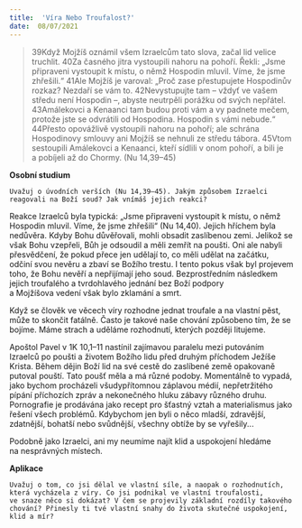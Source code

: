 ```yaml
---
title:  'Víra Nebo Troufalost?'
date:  08/07/2021
---
```


> <p></p>
> 39Když Mojžíš oznámil všem Izraelcům tato slova, začal lid velice truchlit. 40Za časného jitra vystoupili nahoru na pohoří. Řekli: „Jsme připraveni vystoupit k místu, o němž Hospodin mluvil. Víme, že jsme zhřešili.“ 41Ale Mojžíš je varoval: „Proč zase přestupujete Hospodinův rozkaz? Nezdaří se vám to. 42Nevystupujte tam – vždyť ve vašem středu není Hospodin –, abyste neutrpěli porážku od svých nepřátel. 43Amálekovci a Kenaanci tam budou proti vám a vy padnete mečem, protože jste se odvrátili od Hospodina. Hospodin s vámi nebude.“ 44Přesto opovážlivě vystoupili nahoru na pohoří; ale schrána Hospodinovy smlouvy ani Mojžíš se nehnuli ze středu tábora. 45Vtom sestoupili Amálekovci a Kenaanci, kteří sídlili v onom pohoří, a bili je a pobíjeli až do Chormy. (Nu 14,39–45)

**Osobní studium**

`Uvažuj o úvodních verších (Nu 14,39–45). Jakým způsobem Izraelci reagovali na Boží soud? Jak vnímáš jejich reakci?`

Reakce Izraelců byla typická: „Jsme připraveni vystoupit k místu, o němž Hospodin mluvil. Víme, že jsme zhřešili“ (Nu 14,40). Jejich hříchem byla nedůvěra. Kdyby Bohu důvěřovali, mohli obsadit zaslíbenou zemi. Jelikož se však Bohu vzepřeli, Bůh je odsoudil a měli zemřít na poušti. Oni ale nabyli přesvědčení, že pokud přece jen udělají to, co měli udělat na začátku, odčiní svou nevěru a zbaví se Božího trestu. I tento pokus však byl projevem toho, že Bohu nevěří a nepřijímají jeho soud. Bezprostředním následkem jejich troufalého a tvrdohlavého jednání bez Boží podpory a Mojžíšova vedení však bylo zklamání a smrt.

Když se člověk ve věcech víry rozhodne jednat troufale a na vlastní pěst, může to skončit fatálně. Často je takové naše chování způsobeno tím, že se bojíme. Máme strach a uděláme rozhodnutí, kterých později litujeme.

Apoštol Pavel v 1K 10,1–11 nastínil zajímavou paralelu mezi putováním Izraelců po poušti a životem Božího lidu před druhým příchodem Ježíše Krista. Během dějin Boží lid na své cestě do zaslíbené země opakovaně putoval pouští. Tato poušť měla a má různé podoby. Momentálně to vypadá, jako bychom procházeli všudypřítomnou záplavou médií, nepřetržitého pípání příchozích zpráv a nekonečného hluku zábavy různého druhu. Pornografie je prodávána jako recept pro šťastný vztah a materialismus jako řešení všech problémů. Kdybychom jen byli o něco mladší, zdravější, zdatnější, bohatší nebo svůdnější, všechny obtíže by se vyřešily...

Podobně jako Izraelci, ani my neumíme najít klid a uspokojení hledáme na nesprávných místech.

**Aplikace**

`Uvažuj o tom, co jsi dělal ve vlastní síle, a naopak o rozhodnutích, která vycházela z víry. Co jsi podnikal ve vlastní troufalosti, ve snaze něco si dokázat? V čem se projevily základní rozdíly takového chování? Přinesly ti tvé vlastní snahy do života skutečné uspokojení, klid a mír?`